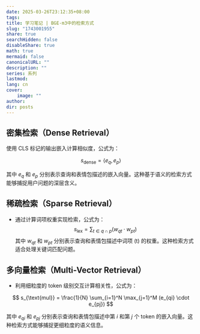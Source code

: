 ```yaml
---
date: 2025-03-26T23:12:35+08:00
tags: 
title: 学习笔记 | BGE-m3中的检索方式
slug: "1743001955"
share: true
searchHidden: false
disableShare: true
math: true
mermaid: false
canonicalURL: ""
description: ""
series: 系列
lastmod: 
lang: cn
cover:
    image: ""
author: 
dir: posts
---
```


## **密集检索（Dense Retrieval）**

使用 CLS 标记的输出嵌入计算相似度，公式为：

$$
  s_{\text{dense}} = \langle e_q, e_p \rangle
$$

其中 $e_q$ 和 $e_p$ 分别表示查询和表情包描述的嵌入向量。这种基于语义的检索方式能够捕捉用户问题的深层含义。

##  **稀疏检索（Sparse Retrieval）**

- 通过计算词项权重实现检索，公式为：
 $$ 
  s_{\text{lex}} = \sum_{t \in q \cap p} (w_{qt} \cdot w_{pt})
$$
  其中 $w_{qt}$ 和 $w_{pt}$ 分别表示查询和表情包描述中词项 \(t\) 的权重。这种检索方式适合处理关键词匹配问题。

## **多向量检索（Multi-Vector Retrieval）**

- 利用细粒度的 token 级别交互计算相关性，公式为：
  
$$
 s_{\text{mul}} = \frac{1}{N} \sum_{i=1}^N \max_{j=1}^M (e_{qi} \cdot e_{pj})
$$
  
  其中 $e_{qi}$ 和 $e_{pj}$ 分别表示查询和表情包描述中第 $i$ 和第 $j$ 个 token 的嵌入向量。这种检索方式能够捕捉更细粒度的语义信息。

